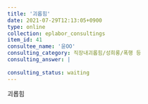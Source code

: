 ```yaml
---
title: '괴롭힘'
date: 2021-07-29T12:13:05+0900
type: online
collection: eplabor_consultings
item_id: 41
consultee_name: '윤OO'
consulting_category: 직장내괴롭힘/성희롱/폭행 등
consulting_answer: |
    
consulting_status: waiting
---
```


괴롭힘
